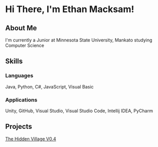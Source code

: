 # Hi There, I'm Ethan Macksam!
## About Me
I'm currently a Junior at Minnesota State University, Mankato studying Computer Science
## Skills
### Languages
Java, Python, C#, JavaScript, Visual Basic
### Applications
Unity, GitHub, Visual Studio, Visual Studio Code, Intellij IDEA, PyCharm
## Projects
[The Hidden Village V0.4](https://github.com/JThoe26/hidden_village_v0.4)


<!--
**eMack27/eMack27** is a ✨ _special_ ✨ repository because its `README.md` (this file) appears on your GitHub profile.

Here are some ideas to get you started:

- 🔭 I’m currently working on ...
- 🌱 I’m currently learning ...
- 👯 I’m looking to collaborate on ...
- 🤔 I’m looking for help with ...
- 💬 Ask me about ...
- 📫 How to reach me: ...
- 😄 Pronouns: ...
- ⚡ Fun fact: ...
-->
